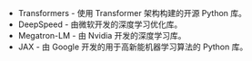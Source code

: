 - Transformers - 使用 Transformer 架构构建的开源 Python 库。
- DeepSpeed - 由微软开发的深度学习优化库。
- Megatron-LM - 由 Nvidia 开发的深度学习库。
- JAX - 由 Google 开发的用于高新能机器学习算法的 Python 库。
